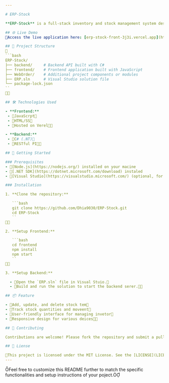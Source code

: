 ```yaml
---

# ERP-Stock

**ERP-Stock** is a full-stack inventory and stock management system designed to streamline the tracking and management of stock items. The application features a modern frontend interface and a robust backend API to handle various stock operations.

## 🌐 Live Demo
Access the live application here: [erp-stock-front-3j3i.vercel.app](https://erp-stock-front-3j3i.vercel.app

## 📁 Project Structure

```bash
ERP-Stock/
├── backend/     # Backend API built with C#
├── frontend/    # Frontend application built with JavaScript
├── WebOrder/    # Additional project components or modules
├── ERP.sln      # Visual Studio solution file
└── package-lock.json
``


## 🛠️ Technologies Used

- **Frontend:**
 - JavaScrpt
 - HTML/SS
 - Hosted on Verel

- **Backend:**
 - C# (.NT)
 - RESTful PI

## 🚀 Getting Started

### Prerequisites
- [Node.js](https://nodejs.org/) installed on your macine
- [.NET SDK](https://dotnet.microsoft.com/download) instaled
- [Visual Studio](https://visualstudio.microsoft.com/) (optional, for working with the `.sln` fle)

### Installation

1. **Clone the repository:**

   ```bash
   git clone https://github.com/Dhia9030/ERP-Stock.git
   cd ERP-Stock
   ``


2. **Setup Frontend:**

   ```bash
   cd frontend
   npm install
   npm start
   ``


3. **Setup Backend:**

  - Open the `ERP.sln` file in Visual Stuio.
  - Build and run the solution to start the backend serer.

## 📦 Feature

- Add, update, and delete stock tem
- Track stock quantities and moveent
- User-friendly interface for managing invetor
- Responsive design for various deices

## 🤝 Contributing

Contributions are welcome! Please fork the repository and submit a pull request for any enhancements or bug fixes.

## 📄 Liense

This project is licensed under the MIT License. See the [LICENSE](LICENSE) file for dtails.
---
```


Feel free to customize this README further to match the specific functionalities and setup instructions of your poject. 
